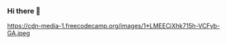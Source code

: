 ### Hi there 👋
https://cdn-media-1.freecodecamp.org/images/1*LMEECiXhk715h-VCFyb-GA.jpeg
<!--
**devpilot-official/devpilot-official** is a ✨ _special_ ✨ repository because its `README.md` (this file) appears on your GitHub profile.

Here are some ideas to get you started:

- 🔭 I’m currently working on ...
- 🌱 I’m currently learning ...
- 👯 I’m looking to collaborate on ...
- 🤔 I’m looking for help with ...
- 💬 Ask me about ...
- 📫 How to reach me: ...
- 😄 Pronouns: ...
- ⚡ Fun fact: ...
-->
